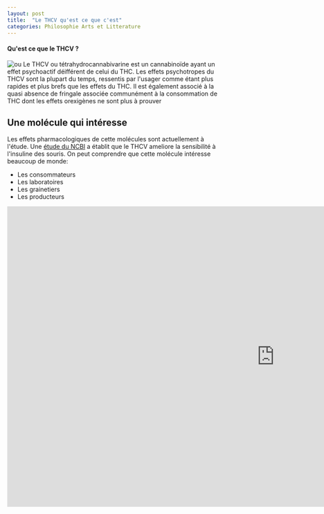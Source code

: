 ```yaml
---
layout: post
title:  "Le THCV qu'est ce que c'est"
categories: Philosophie Arts et Litterature
---
```


#### Qu'est ce que le THCV ?
![ou](https://upload.wikimedia.org/wikipedia/commons/3/3b/Thcv.svg)
Le THCV ou tétrahydrocannabivarine est un cannabinoïde ayant un effet psychoactif déifférent de celui du THC. Les effets psychotropes du THCV sont la plupart du temps,
ressentis par l'usager comme étant plus rapides et plus brefs que les effets du THC. Il est également associé à la quasi absence de fringale associée communément à la consommation de THC dont les effets orexigènes ne sont plus à prouver

## Une molécule qui intéresse

Les effets pharmacologiques de cette molécules sont actuellement à l'étude. Une [étude du NCBI](https://www.ncbi.nlm.nih.gov/pmc/articles/PMC3671751/) a établit que le THCV ameliore la sensibilité à l'insuline des souris. 
On peut comprendre que cette molécule intéresse beaucoup de monde:

* Les consommateurs
* Les laboratoires
* Les grainetiers
* Les producteurs

<iframe width="1234" height="694" src="https://www.youtube.com/embed/eOtZWKUnxkQ" frameborder="0" allow="accelerometer; autoplay; encrypted-media; gyroscope; picture-in-picture" allowfullscreen></iframe>
